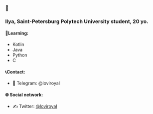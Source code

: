 ### 🤘

### Ilya, Saint-Petersburg Polytech University student, 20 yo.

#### 📘Learning:
- Kotlin
- Java
- Python
- C

#### 📞Contact:
- 💬 Telegram: @loviroyal

#### 🌐 Social network:
- ✍️ Twitter: [@loviroyal](https://twitter.com/loviroyal)
<!--
**ilyaorlov25/ilyaorlov25** is a ✨ _special_ ✨ repository because its `README.md` (this file) appears on your GitHub profile.
